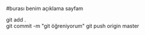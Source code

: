 
#burası benim açıklama sayfam 

git	add .<br>
git commit -m "git öğreniyorum"
git push origin master